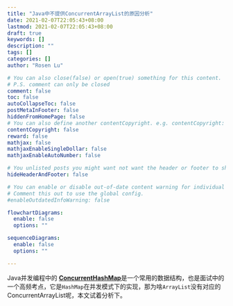 ```yaml
---
title: "Java中不提供ConcurrentArrayList的原因分析"
date: 2021-02-07T22:05:43+08:00
lastmod: 2021-02-07T22:05:43+08:00
draft: true
keywords: []
description: ""
tags: []
categories: []
author: "Rosen Lu"

# You can also close(false) or open(true) something for this content.
# P.S. comment can only be closed
comment: false
toc: false
autoCollapseToc: false
postMetaInFooter: false
hiddenFromHomePage: false
# You can also define another contentCopyright. e.g. contentCopyright: "This is another copyright."
contentCopyright: false
reward: false
mathjax: false
mathjaxEnableSingleDollar: false
mathjaxEnableAutoNumber: false

# You unlisted posts you might want not want the header or footer to show
hideHeaderAndFooter: false

# You can enable or disable out-of-date content warning for individual post.
# Comment this out to use the global config.
#enableOutdatedInfoWarning: false

flowchartDiagrams:
  enable: false
  options: ""

sequenceDiagrams: 
  enable: false
  options: ""

---
```


<!--more-->

Java并发编程中的 [**ConcurrentHashMap**](https://docs.oracle.com/javase/8/docs/api/java/util/concurrent/ConcurrentHashMap.html)是一个常用的数据结构，也是面试中的一个高频考点，它是`HashMap`在并发模式下的实现，那为啥`ArrayList`没有对应的ConcurrentArrayList呢，本文试着分析下。